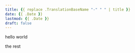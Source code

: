 ```yaml
---
title: {{ replace .TranslationBaseName "-" " " | title }}
date: {{ .Date }}
lastmod: {{ .Date }}
draft: false
---
```


hello world

<!--more-->

the rest
